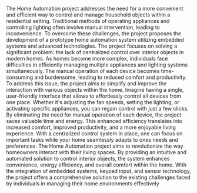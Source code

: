 The Home Automation project addresses the need for a more convenient and efficient way 
to control and manage household objects within a residential setting. Traditional methods 
of operating appliances and controlling lighting often involve manual intervention, leading 
to inconvenience. To overcome these challenges, the project proposes the development of 
a prototype home automation system utilizing embedded systems and advanced 
technologies.
The project focuses on solving a significant problem: the lack of centralized control over 
interior objects in modern homes. As homes become more complex, individuals face 
difficulties in efficiently managing multiple appliances and lighting systems 
simultaneously. The manual operation of each device becomes time-consuming and 
burdensome, leading to reduced comfort and productivity.
To address this issue, the project aims to simplify and improve the interaction with various 
objects within the home. Imagine having a single, user-friendly interface that allows to 
effortlessly control all devices from one place. Whether it's adjusting the fan speeds, setting 
the lighting, or activating specific appliances, you can regain control with just a few clicks.
By eliminating the need for manual operation of each device, the project saves valuable 
time and energy. This enhanced efficiency translates into increased comfort, improved 
productivity, and a more enjoyable living experience. With a centralized control system in 
place, one can focus on important tasks while your home seamlessly adapts to ones needs 
and preferences. The Home Automation project aims to revolutionize the way homeowners 
interact with their living spaces. By providing an intuitive and automated solution to 
control interior objects, the system enhances convenience, energy efficiency, and overall 
comfort within the home. With the integration of embedded systems, keypad input, and 
sensor technology, the project offers a comprehensive solution to the existing challenges 
faced by individuals in managing their home environments effectively
